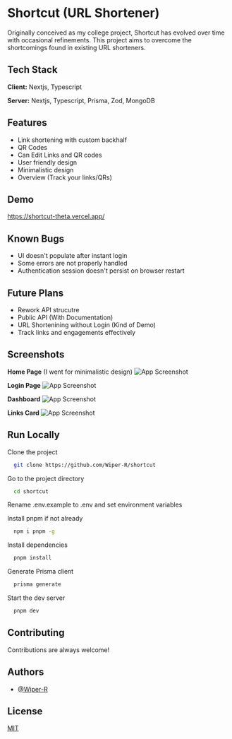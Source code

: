# Shortcut (URL Shortener)

Originally conceived as my college project, Shortcut has evolved over time with occasional refinements. This project aims to overcome the shortcomings found in existing URL shorteners.

## Tech Stack

**Client:** Nextjs, Typescript

**Server:** Nextjs, Typescript, Prisma, Zod, MongoDB

## Features

- Link shortening with custom backhalf
- QR Codes
- Can Edit Links and QR codes
- User friendly design
- Minimalistic design
- Overview (Track your links/QRs)

## Demo

https://shortcut-theta.vercel.app/

## Known Bugs

- UI doesn't populate after instant login
- Some errors are not properly handled
- Authentication session doesn't persist on browser restart

## Future Plans

- Rework API strucutre
- Public API (With Documentation)
- URL Shortenining without Login (Kind of Demo)
- Track links and engagements effectively

## Screenshots

**Home Page** (I went for minimalistic design)
![App Screenshot](https://i.imgur.com/MGBSj0T.png)

**Login Page**
![App Screenshot](https://i.imgur.com/jlt5ifm.png)

**Dashboard**
![App Screenshot](https://i.imgur.com/WNvND46.png)

**Links Card**
![App Screenshot](https://i.imgur.com/qVpz1C6.png)

## Run Locally

Clone the project

```bash
  git clone https://github.com/Wiper-R/shortcut
```

Go to the project directory

```bash
  cd shortcut
```

Rename .env.example to .env and set environment variables

Install pnpm if not already

```bash
  npm i pnpm -g
```

Install dependencies

```bash
  pnpm install
```

Generate Prisma client

```bash
  prisma generate
```

Start the dev server

```bash
  pnpm dev
```

## Contributing

Contributions are always welcome!

## Authors

- [@Wiper-R](https://www.github.com/Wiper-R)

## License

[MIT](https://choosealicense.com/licenses/mit/)
